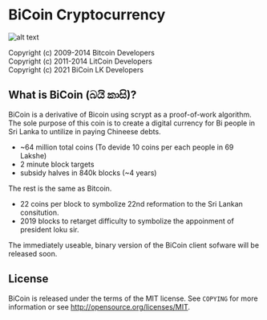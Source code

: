 BiCoin Cryptocurrency
================================

![alt text](https://raw.githubusercontent.com/tharindupr/BiCoin/main/bicoinlogo-1.webp)


Copyright (c) 2009-2014 Bitcoin Developers<br>
Copyright (c) 2011-2014 LitCoin Developers<br>
Copyright (c) 2021 BiCoin LK Developers<br>

What is BiCoin (බයි කාසි)?
----------------

BiCoin is a derivative of Bicoin using scrypt as a proof-of-work algorithm. The sole purpose of this coin is to create a digital currency for Bi people in Sri Lanka to untilize in paying Chineese debts. 

 - ~64 million total coins   (To devide 10 coins per each people in 69 Lakshe)
 - 2 minute block targets
 - subsidy halves in 840k blocks (~4 years)
 

The rest is the same as Bitcoin.
 - 22 coins per block to symbolize 22nd reformation to the Sri Lankan consitution. 
 - 2019 blocks to retarget difficulty to symbolize the appoinment of president loku sir.

The immediately useable, binary version of the BiCoin client sofware will be released soon. 

License
-------

BiCoin is released under the terms of the MIT license. See `COPYING` for more
information or see http://opensource.org/licenses/MIT.

<!-- Development process
-------------------

Developers work in their own trees, then submit pull requests when they think
their feature or bug fix is ready.

If it is a simple/trivial/non-controversial change, then one of the BiCoin
development team members simply pulls it.

If it is a *more complicated or potentially controversial* change, then the patch
submitter will be asked to start a discussion with the devs and community.

The patch will be accepted if there is broad consensus that it is a good thing.
Developers should expect to rework and resubmit patches if the code doesn't
match the project's coding conventions (see `doc/coding.txt`) or are
controversial.

The `master` branch is regularly built and tested, but is not guaranteed to be
completely stable. [Tags](https://github.com/BiCoin-project/BiCoin/tags) are created
regularly to indicate new official, stable release versions of BiCoin.

Testing
-------

Testing and code review is the bottleneck for development; we get more pull
requests than we can review and test. Please be patient and help out, and
remember this is a security-critical project where any mistake might cost people
lots of money.

### Automated Testing

Developers are strongly encouraged to write unit tests for new code, and to
submit new unit tests for old code.

Unit tests for the core code are in `src/test/`. To compile and run them:

    cd src; make -f makefile.unix test

Unit tests for the GUI code are in `src/qt/test/`. To compile and run them:

    qmake BITCOIN_QT_TEST=1 -o Makefile.test bitcoin-qt.pro
    make -f Makefile.test
    ./BiCoin-qt_test -->

